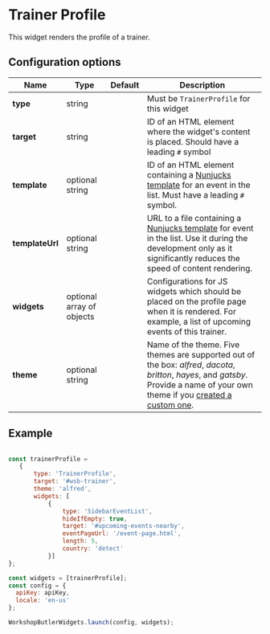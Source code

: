 # Trainer Profile

This widget renders the profile of a trainer.

## Configuration options

| Name | Type | Default | Description |
|------|------|---------|-------------|
| **type** | string | | Must be `TrainerProfile` for this widget |
| **target** | string | | ID of an HTML element where the widget's content is placed. Should have a leading `#` symbol |
| **template** | optional string || ID of an HTML element containing a [Nunjucks template](https://mozilla.github.io/nunjucks/) for an event in the list. Must have a leading `#` symbol. |
| **templateUrl** | optional string || URL to a file containing a [Nunjucks template](https://mozilla.github.io/nunjucks/) for event in the list. Use it during the development only as it significantly reduces the speed of content rendering. |
| **widgets** | optional array of objects || Configurations for JS widgets which should be placed on the profile page when it is rendered. For example, a list of upcoming events of this trainer. |
| **theme** | optional string || Name of the theme. Five themes are supported out of the box: *alfred*, *dacota*, *britton*, *hayes*, and *gatsby*. Provide a name of your own theme if you [created a custom one](/themes/custom-theme.md). |

## Example

```javascript

const trainerProfile = 
   {
       type: 'TrainerProfile',
       target: '#wsb-trainer',
       theme: 'alfred',
       widgets: [
           {
               type: 'SidebarEventList',
               hideIfEmpty: true,
               target: '#upcoming-events-nearby',
               eventPageUrl: '/event-page.html',
               length: 5,
               country: 'detect'
           }]
};

const widgets = [trainerProfile];
const config = {
  apiKey: apiKey,
  locale: 'en-us'
};

WorkshopButlerWidgets.launch(config, widgets);

```
